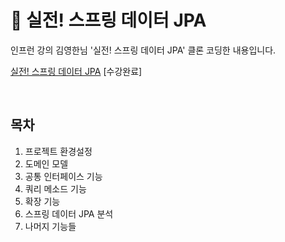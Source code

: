 # 🌱 실전! 스프링 데이터 JPA

인프런 강의 김영한님 '실전! 스프링 데이터 JPA' 클론 코딩한 내용입니다.

[실전! 스프링 데이터 JPA](https://www.inflearn.com/course/%EC%8A%A4%ED%94%84%EB%A7%81-%EB%8D%B0%EC%9D%B4%ED%84%B0-JPA-%EC%8B%A4%EC%A0%84) [수강완료]

<br>

## 목차
1. 프로젝트 환경설정
2. 도메인 모델
3. 공통 인터페이스 기능
4. 쿼리 메소드 기능
5. 확장 기능
6. 스프링 데이터 JPA 분석
7. 나머지 기능들